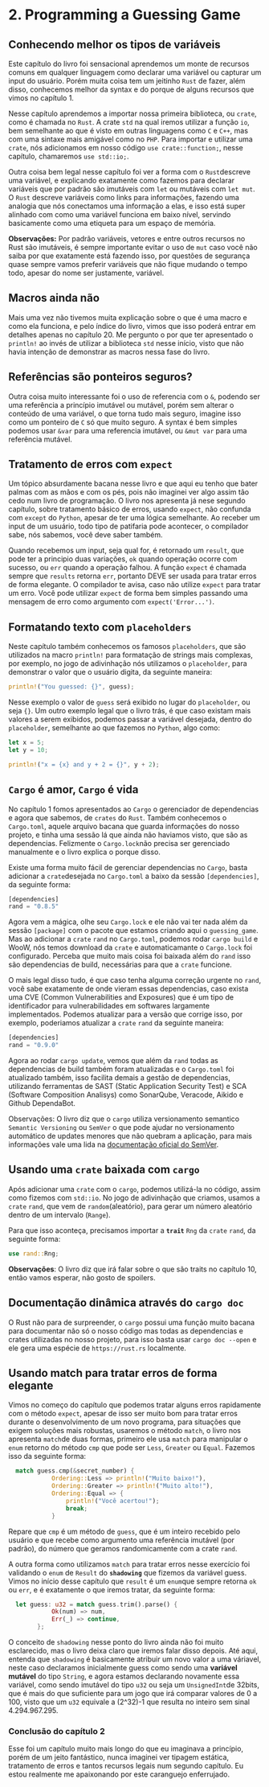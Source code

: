 # 2. Programming a Guessing Game

## Conhecendo melhor os tipos de variáveis

Este capítulo do livro foi sensacional aprendemos um monte de recursos comuns em qualquer linguagem como declarar uma variável ou capturar um input do usuário.
Porém muita coisa tem um jeitinho `Rust` de fazer, além disso, conhecemos melhor da syntax e do porque de alguns recursos que vimos no capítulo 1.

Nesse capítulo aprendemos a importar nossa primeira biblioteca, ou `crate`, como é chamada no `Rust`. A crate `std` na qual iremos utilizar a função `io`, bem semelhante ao que é visto em outras linguagens como `C` e `C++`, mas com uma sintaxe mais amigável como no `PHP`. Para importar e utilizar uma `crate`, nós adicionamos em nosso código `use crate::function;`, nesse capítulo, chamaremos `use std::io;`.

Outra coisa bem legal nesse capítulo foi ver a forma com o `Rust`descreve uma variável, e explicando exatamente como fazemos para declarar variáveis que por padrão são imutáveis com `let` ou mutáveis com `let mut`. O `Rust` descreve variáveis como links para informações, fazendo uma analogia que nós conectamos uma informação a elas, e isso está super alinhado com como uma variável funciona em baixo nível, servindo basicamente como uma etiqueta para um espaço de memória.

**Observações:** Por padrão variáveis, vetores e entre outros recursos no Rust são imutáveis, é sempre importante evitar o uso de `mut` caso você não saiba por que exatamente está fazendo isso, por questões de segurança quase sempre vamos preferir variáveis que não fique mudando o tempo todo, apesar do nome ser justamente, variável.

## Macros ainda não

Mais uma vez não tivemos muita explicação sobre o que é uma macro e como ela funciona, e pelo índice do livro, vimos que isso poderá entrar em detalhes apenas no capítulo 20. Me pergunto o por que ter apresentado o `println!` ao invés de utilizar a biblioteca `std` nesse início, visto que não havia intenção de demonstrar as macros nessa fase do livro.

## Referências são ponteiros seguros?

Outra coisa muito interessante foi o uso de referencia com o `&`, podendo ser uma referência a princípio imutável ou mutável, porém sem alterar o conteúdo de uma variável, o que torna tudo mais seguro, imagine isso como um ponteiro de `C` só que muito seguro. A syntax é bem simples podemos usar `&var` para uma referencia imutável, ou `&mut var` para uma referência mutável.

## Tratamento de erros com `expect`

Um tópico absurdamente bacana nesse livro e que aqui eu tenho que bater palmas com as mãos e com os pés, pois não imaginei ver algo assim tão cedo num livro de programação. O livro nos apresenta já nese segundo capítulo, sobre tratamento básico de erros, usando `expect`, não confunda com `except` do `Python`, apesar de ter uma lógica semelhante. Ao receber um input de um usuário, todo tipo de patifaria pode acontecer, o compilador sabe, nós sabemos, você deve saber também.

Quando recebemos um input, seja qual for, é retornado um `result`, que pode ter a principio duas variações, `ok` quando operação ocorre com sucesso, ou `err` quando a operação falhou. A função `expect` é chamada sempre que `results` retorna `err`, portanto DEVE ser usada para tratar erros de forma elegante. O compilador te avisa, caso não utilize `expect` para tratar um erro. Você pode utilizar `expect` de forma bem simples passando uma mensagem de erro como argumento com `expect('Error...')`.

## Formatando texto com `placeholders`

Neste capítulo também conhecemos os famosos `placeholders`, que são utilizados na macro `println!` para formatação de strings mais complexas, por exemplo, no jogo de adivinhação nós utilizamos o `placeholder`, para demonstrar o valor que o usuário digita, da seguinte maneira:

```rust
println!("You guessed: {}", guess);
```

Nesse exemplo o valor de `guess` será exibido no lugar do `placeholder`, ou seja `{}`. Um outro exemplo legal que o livro trás, é que caso existam mais valores a serem exibidos, podemos passar a variável desejada, dentro do `placeholder`, semelhante ao que fazemos no `Python`, algo como:

```rust
let x = 5;
let y = 10;

println!("x = {x} and y + 2 = {}", y + 2);
```

## `Cargo` é amor, `Cargo` é vida

No capítulo 1 fomos apresentados ao `Cargo` o gerenciador de dependencias e agora que sabemos, de `crates` do `Rust`. Também conhecemos o `Cargo.toml`, aquele arquivo bacana que guarda informações do nosso projeto, e tinha uma sessão lá que ainda não haviamos visto, que são as dependencias. Felizmente o `Cargo.lock`não precisa ser gerenciado manualmente e o livro explica o porque disso.

Existe uma forma muito fácil de gerenciar dependencias no `Cargo`, basta adicionar a `crate`desejada no `Cargo.toml` a baixo da sessão `[dependencies]`, da seguinte forma:

```rust
[dependencies]
rand = "0.8.5"
```

Agora vem a mágica, olhe seu `Cargo.lock` e ele não vai ter nada além da sessão `[package]` com o pacote que estamos criando aqui o `guessing_game`. Mas ao adicionar a `crate` `rand` no `Cargo.toml`, podemos rodar `cargo build` e WooW, nós temos download da `crate` e automaticamante o `Cargo.lock` foi configurado. Perceba que muito mais coisa foi baixada além do `rand` isso são dependencias de build, necessárias para que a `crate` funcione.

O mais legal disso tudo, é que caso tenha alguma correção urgente no `rand`, você sabe exatamente de onde vieram essas dependencias, caso exista uma CVE (Common Vulnerabilities and Exposures) que é um tipo de identificador para vulnerabilidades em softwares largamente implementados. Podemos atualizar para a versão que corrige isso, por exemplo, poderiamos atualizar a `crate` `rand` da seguinte maneira:

```rust
[dependencies]
rand = "0.9.0"
```

Agora ao rodar `cargo update`, vemos que além da `rand` todas as dependencias de build também foram atualizadas e o `Cargo.toml` foi atualizado também, isso facilita demais a gestão de dependencias, utilizando ferramentas de SAST (Static Application Security Test) e SCA (Software Composition Analisys) como SonarQube, Veracode, Aikido e Github DependaBot.

Observações: O livro diz que o `cargo` utiliza versionamento semantico `Semantic Versioning` ou `SemVer` o que pode ajudar no versionamento automático de updates menores que não quebram a aplicação, para mais informações vale uma lida na [documentação oficial do SemVer](http://semver.org/).


## Usando uma `crate` baixada com `cargo`

Após adicionar uma `crate` com o `cargo`, podemos utilizá-la no código, assim como fizemos com `std::io`.
No jogo de adivinhação que criamos, usamos a `crate` `rand`, que vem de `random`(aleatório), para gerar um número aleatório dentro de um intervalo (`Range`).

Para que isso aconteça, precisamos importar a **`trait`** `Rng` da `crate` `rand`, da seguinte forma:

```rust 
use rand::Rng;
```
**Observações**: O livro diz que irá falar sobre o que são traits no capítulo 10, então vamos esperar, não gosto de spoilers.


## Documentação dinâmica através do `cargo doc`

O Rust não para de surpreender, o `cargo` possui uma função muito bacana para documentar não só o nosso código mas todas as dependencias e crates utilizadas no nosso projeto, para isso basta usar `cargo doc --open` e ele gera uma espécie de `https://rust.rs` localmente.


## Usando match para tratar erros de forma elegante

Vimos no começo do capítulo que podemos tratar alguns erros rapidamente com o método `expect`, apesar de isso ser muito bom para tratar erros durante o desenvolvimento de um novo programa, para situações que exigem soluções mais robustas, usaremos o método `match`, o livro nos apresenta `match`de duas formas, primeiro ele usa `match` para manipular o `enum` retorno do método `cmp` que pode ser `Less`, `Greater` ou `Equal`. Fazemos isso da seguinte forma:

```rust
  match guess.cmp(&secret_number) {
            Ordering::Less => println!("Muito baixo!"),
            Ordering::Greater => println!("Muito alto!"),
            Ordering::Equal => {
                println!("Você acertou!");
                break;
            }
```

Repare que `cmp` é um método de `guess`, que é um inteiro recebido pelo usuário e que recebe como argumento uma referência imutável (por padrão), do número que geramos randomicamente com a crate `rand`.

A outra forma como utilizamos `match` para tratar erros nesse exercício foi validando o `enum` de `Result` do **`shadowing`** que fizemos da variável guess. Vimos no início desse capítulo que `result` é um `enum`que sempre retorna `ok` ou `err`, e é exatamente o que iremos tratar, da seguinte forma:

```rust
  let guess: u32 = match guess.trim().parse() {
            Ok(num) => num,
            Err(_) => continue,
        };
```

O conceito de `shadowing` nesse ponto do livro ainda não foi muito esclarecido, mas o livro deixa claro que iremos falar disso depois. Até aqui, entenda que `shadowing` é basicamente atribuir um novo valor a uma váriavel, neste caso declaramos inicialmente guess como sendo uma **variável mutável** do tipo `String`, e agora estamos declarando novamente essa variável, como sendo imutável do tipo `u32` ou seja um `UnsignedInt`de 32bits, que é mais do que suficiente para um jogo que irá comparar valores de 0 a 100, visto que um `u32` equivale a (2^32)-1 que resulta no inteiro sem sinal 4.294.967.295.


### Conclusão do capítulo 2

Esse foi um capítulo muito mais longo do que eu imaginava a princípio, porém de um jeito fantástico, nunca imaginei ver tipagem estática, tratamento de erros e tantos recursos legais num segundo capítulo. Eu estou realmente me apaixonando por este caranguejo enferrujado.